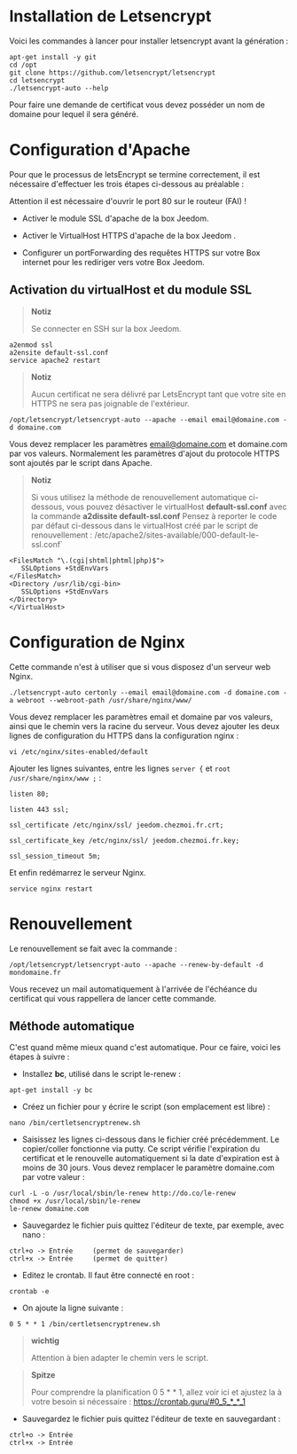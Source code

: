 Installation de Letsencrypt 
===========================

Voici les commandes à lancer pour installer letsencrypt avant la
génération :

    apt-get install -y git
    cd /opt
    git clone https://github.com/letsencrypt/letsencrypt
    cd letsencrypt
    ./letsencrypt-auto --help

Pour faire une demande de certificat vous devez posséder un nom de
domaine pour lequel il sera généré.

Configuration d'Apache 
======================

Pour que le processus de letsEncrypt se termine correctement, il est
nécessaire d'effectuer les trois étapes ci-dessous au préalable :

Attention il est nécessaire d'ouvrir le port 80 sur le routeur (FAI) ! 

-   Activer le module SSL d'apache de la box Jeedom.

-   Activer le VirtualHost HTTPS d'apache de la box Jeedom .

-   Configurer un portForwarding des requêtes HTTPS sur votre Box
    internet pour les rediriger vers votre Box Jeedom.

Activation du virtualHost et du module SSL 
------------------------------------------

> **Notiz**
>
> Se connecter en SSH sur la box Jeedom.

    a2enmod ssl
    a2ensite default-ssl.conf
    service apache2 restart

> **Notiz**
>
> Aucun certificat ne sera délivré par LetsEncrypt tant que votre site
> en HTTPS ne sera pas joignable de l'extérieur.

    /opt/letsencrypt/letsencrypt-auto --apache --email email@domaine.com -d domaine.com

Vous devez remplacer les paramètres <email@domaine.com> et domaine.com
par vos valeurs. Normalement les paramètres d'ajout du protocole HTTPS
sont ajoutés par le script dans Apache.

> **Notiz**
>
> Si vous utilisez la méthode de renouvellement automatique ci-dessous,
> vous pouvez désactiver le virtualHost **default-ssl.conf** avec la
> commande **a2dissite default-ssl.conf** Pensez à reporter le code par
> défaut ci-dessous dans le virtualHost créé par le script de
> renouvellement :
> /etc/apache2/sites-available/000-default-le-ssl.conf\`

    <FilesMatch "\.(cgi|shtml|phtml|php)$">
       SSLOptions +StdEnvVars
    </FilesMatch>
    <Directory /usr/lib/cgi-bin>
       SSLOptions +StdEnvVars
    </Directory>
    </VirtualHost>

Configuration de Nginx 
======================

Cette commande n'est à utiliser que si vous disposez d'un serveur web
Nginx.

    ./letsencrypt-auto certonly --email email@domaine.com -d domaine.com -a webroot --webroot-path /usr/share/nginx/www/

Vous devez remplacer les paramètres email et domaine par vos valeurs,
ainsi que le chemin vers la racine du serveur. Vous devez ajouter les
deux lignes de configuration du HTTPS dans la configuration nginx :

    vi /etc/nginx/sites-enabled/default

Ajouter les lignes suivantes, entre les lignes `server {` et
`root /usr/share/nginx/www ;` :

    listen 80;

    listen 443 ssl;

    ssl_certificate /etc/nginx/ssl/ jeedom.chezmoi.fr.crt;

    ssl_certificate_key /etc/nginx/ssl/ jeedom.chezmoi.fr.key;

    ssl_session_timeout 5m;

Et enfin redémarrez le serveur Nginx.

    service nginx restart

Renouvellement 
==============

Le renouvellement se fait avec la commande :

    /opt/letsencrypt/letsencrypt-auto --apache --renew-by-default -d mondomaine.fr

Vous recevez un mail automatiquement à l'arrivée de l'échéance du
certificat qui vous rappellera de lancer cette commande.

Méthode automatique 
-------------------

C'est quand même mieux quand c'est automatique. Pour ce faire, voici les
étapes à suivre :

-   Installez **bc**, utilisé dans le script le-renew :

<!-- -->

    apt-get install -y bc

-   Créez un fichier pour y écrire le script (son emplacement est libre)
    :

<!-- -->

    nano /bin/certletsencryptrenew.sh

-   Saisissez les lignes ci-dessous dans le fichier créé précédemment.
    Le copier/coller fonctionne via putty. Ce script vérifie
    l'expiration du certificat et le renouvelle automatiquement si la
    date d'expiration est à moins de 30 jours. Vous devez remplacer le
    paramètre domaine.com par votre valeur :

<!-- -->

    curl -L -o /usr/local/sbin/le-renew http://do.co/le-renew
    chmod +x /usr/local/sbin/le-renew
    le-renew domaine.com

-   Sauvegardez le fichier puis quittez l'éditeur de texte, par exemple,
    avec nano :

<!-- -->

    ctrl+o -> Entrée     (permet de sauvegarder)
    ctrl+x -> Entrée     (permet de quitter)

-   Editez le crontab. Il faut être connecté en root :

<!-- -->

    crontab -e

-   On ajoute la ligne suivante :

<!-- -->

    0 5 * * 1 /bin/certletsencryptrenew.sh

> **wichtig**
>
> Attention à bien adapter le chemin vers le script.

> **Spitze**
>
> Pour comprendre la planification 0 5 \* \* 1, allez voir ici et
> ajustez la à votre besoin si nécessaire :
> <https://crontab.guru/#0_5_*_*_1>

-   Sauvegardez le fichier puis quittez l'éditeur de texte en
    sauvegardant :

<!-- -->

    ctrl+o -> Entrée
    ctrl+x -> Entrée
